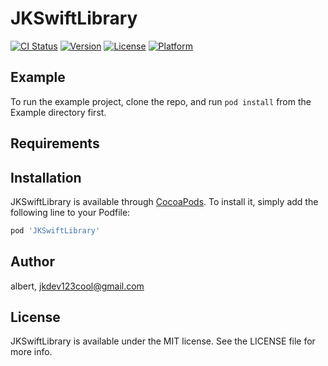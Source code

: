 # JKSwiftLibrary

[![CI Status](https://img.shields.io/travis/albert/JKSwiftLibrary.svg?style=flat)](https://travis-ci.org/albert/JKSwiftLibrary)
[![Version](https://img.shields.io/cocoapods/v/JKSwiftLibrary.svg?style=flat)](https://cocoapods.org/pods/JKSwiftLibrary)
[![License](https://img.shields.io/cocoapods/l/JKSwiftLibrary.svg?style=flat)](https://cocoapods.org/pods/JKSwiftLibrary)
[![Platform](https://img.shields.io/cocoapods/p/JKSwiftLibrary.svg?style=flat)](https://cocoapods.org/pods/JKSwiftLibrary)

## Example

To run the example project, clone the repo, and run `pod install` from the Example directory first.

## Requirements

## Installation

JKSwiftLibrary is available through [CocoaPods](https://cocoapods.org). To install
it, simply add the following line to your Podfile:

```ruby
pod 'JKSwiftLibrary'
```

## Author

albert, jkdev123cool@gmail.com

## License

JKSwiftLibrary is available under the MIT license. See the LICENSE file for more info.
